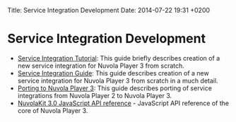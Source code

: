 Title: Service Integration Development
Date: 2014-07-22 19:31 +0200

Service Integration Development
===============================

  * [Service Integration Tutorial]({filename}apps/tutorial.md): This guide briefly describes creation of a new service
    integration for Nuvola Player 3 from scratch.
  * [Service Integration Guide]({filename}apps/guide.md): This guide describes creation of a new service
    integration for Nuvola Player 3 from scratch in a much detail.
  * [Porting to Nuvola Player 3]({filename}apps/porting.md): This guide describes porting of service
    integrations from Nuvola Player 2 to Nuvola Player 3.
  * [NuvolaKit 3.0 JavaScript API reference](apps/api_reference.html) - JavaScript API reference of
    the core of Nuvola Player 3.
  
